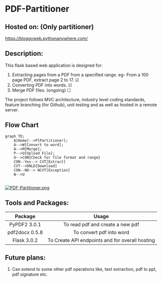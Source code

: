 # PDF-Partitioner

## Hosted on: (Only partitioner)
https://bloggyweb.pythonanywhere.com/

## Description:
This flask based web application is designed for:
1. Extracting pages from a PDF from a specified range. eg- From a 100 page PDF, extract page 2 to 17.   &#x2611;
2. Converting PDF into words.                                                                         &#x2611;
3. Merge PDF files. (ongoing)                                                                         &#x2610;

The project follows MVC architecture, industry level coding standards, feature branching (for Github), unit testing and as well as hosted in a remote server.

## Flow Chart
``` mermaid
graph TD;
    A[Home]-->P[Partitioner];
    A-->W[Convert to word];
    A-->M[Merge];
    P-->U[Upload File];
    U-->CON{Check for file format and range}
    CON--Yes--> CVT[Extract]
    CVT-->DNLD[Download]
    CON--NO--> NCVT[Exception]
    W-->U
    
```

[![PDF-Partitioner.png](https://i.postimg.cc/D015XMds/PDF-Partitioner.png)](https://postimg.cc/MfKyktLK)

## Tools and Packages:

| Package            |  Usage                                              | 
| :-------------:    |:-------------:                                      | 
|  PyPDF2 3.0.1      | To read pdf and create a new pdf                    |  
|  pdf2docx 0.5.8    | To convert pdf into word                            |   
|  Flask 3.0.2       | To Create API endpoints and for overall hosting     |  

## Future plans:
1. Can extend to some other pdf operations like, text extraction, pdf to ppt, pdf signature etc.
